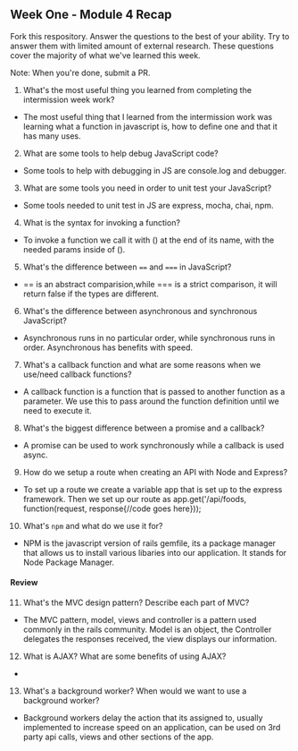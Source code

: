 ## Week One - Module 4 Recap

Fork this respository. Answer the questions to the best of your ability. Try to answer them with limited amount of external research. These questions cover the majority of what we've learned this week. 

Note: When you're done, submit a PR. 

1. What's the most useful thing you learned from completing the intermission week work?
* The most useful thing that I learned from the intermission work was learning what a function in javascript is, how to define one and that it has many uses.
2. What are some tools to help debug JavaScript code?
* Some tools to help with debugging in JS are console.log and debugger.
3. What are some tools you need in order to unit test your JavaScript?
* Some tools needed to unit test in JS are express, mocha, chai, npm.
4. What is the syntax for invoking a function?
* To invoke a function we call it with () at the end of its name, with the needed params inside of ().
5. What's the difference between `==` and `===` in JavaScript?
* == is an abstract comparision,while === is a strict comparison, it will return false if the types are different.
6. What's the difference between asynchronous and synchronous JavaScript? 
* Asynchronous runs in no particular order, while synchronous runs in order. Asynchronous has benefits with speed.
7. What's a callback function and what are some reasons when we use/need callback functions?
* A callback function is a function that is passed to another function as a parameter. We use this to pass around the function definition until we need to execute it.
8. What's the biggest difference between a promise and a callback?
* A promise can be used to work synchronously while a callback is used async.
9. How do we setup a route when creating an API with Node and Express?
* To set up a route we create a variable app that is set up to the express framework. Then we set up our route as app.get('/api/foods, function(request, response{//code goes here}));
10. What's `npm` and what do we use it for?
* NPM is the javascript version of rails gemfile, its a package manager that allows us to install various libaries into our application. It stands for Node Package Manager. 

#### Review  
11. What's the MVC design pattern? Describe each part of MVC?
* The MVC pattern, model, views and controller is a pattern used commonly in the rails community. Model is an object, the Controller delegates the responses received, the view displays our information.
12. What is AJAX? What are some benefits of using AJAX?
* 
13. What's a background worker? When would we want to use a background worker?
* Background workers delay the action that its assigned to, usually implemented to increase speed on an application, can be used on 3rd party api calls, views and other sections of the app.